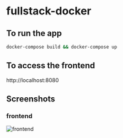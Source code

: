 # fullstack-docker

## To run the app

```sh
docker-compose build && docker-compose up
```

## To access the frontend

http://localhost:8080

## Screenshots

### frontend

![frontend](https://user-images.githubusercontent.com/89710394/166141873-1668d906-84dc-4230-8eef-366b9099d653.png)
